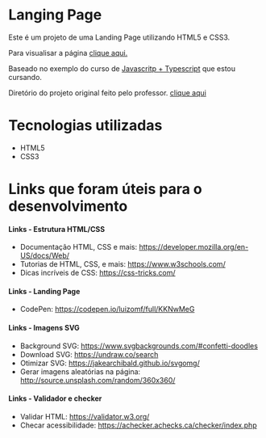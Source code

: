# Langing Page
Este é um projeto de uma Landing Page utilizando HTML5 e CSS3.

Para visualisar a página [clique aqui.](https://jonasjf360.github.io/Langing_Page/)

Baseado no exemplo do curso de [Javascritp + Typescript](https://www.udemy.com/course/curso-de-javascript-moderno-do-basico-ao-avancado/?src=sac&kw=Curso+de+JavaScript+e+TypeScript+do+b%C3%A1sico+ao+avan%C3%A7ado+2022) que estou cursando.

Diretório do projeto original feito pelo professor. [clique aqui](https://github.com/luizomf/landing-page-cursojs)

# Tecnologias utilizadas
- HTML5
- CSS3

# Links que foram úteis para o desenvolvimento
#### **Links - Estrutura HTML/CSS**

- Documentação HTML, CSS e mais:
    https://developer.mozilla.org/en-US/docs/Web/
- Tutorias de HTML, CSS, e mais:
    https://www.w3schools.com/
- Dicas incríveis de CSS:
    https://css-tricks.com/


#### **Links - Landing Page**

- CodePen:
    https://codepen.io/luizomf/full/KKNwMeG

#### **Links - Imagens SVG**
- Background SVG:
    https://www.svgbackgrounds.com/#confetti-doodles
- Download SVG:
    https://undraw.co/search
- Otimizar SVG:
    https://jakearchibald.github.io/svgomg/
- Gerar imagens aleatórias na página:
    http://source.unsplash.com/random/360x360/

#### **Links - Validador e checker**

- Validar HTML:
    https://validator.w3.org/
- Checar acessibilidade:
    https://achecker.achecks.ca/checker/index.php
